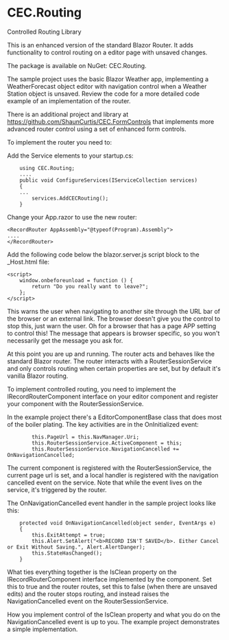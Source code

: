 ﻿# CEC.Routing
Controlled Routing Library

This is an enhanced version of the standard Blazor Router.  It adds functionality to control routing on a editor page with unsaved changes.

The package is available on NuGet: CEC.Routing.

The sample project uses the basic Blazor Weather app, implementing a WeatherForecast object editor with navigation control when a Weather Station object is unsaved.  Review the code for a more detailed code example of an implementation of the router.

There is an additional project and library at https://github.com/ShaunCurtis/CEC.FormControls that implements more advanced router control using a set of enhanced form controls.

To implement the router you need to:

Add the Service elements to your startup.cs:


        using CEC.Routing;
        ....
        public void ConfigureServices(IServiceCollection services)
        {
        ...
            services.AddCECRouting();
        }

Change your App.razor to use the new router:

    <RecordRouter AppAssembly="@typeof(Program).Assembly">
    ....
    </RecordRouter>

Add the following code below the blazor.server.js script block to the _Host.html file:

    <script>
        window.onbeforeunload = function () {
            return "Do you really want to leave?";
        };
    </script>

This warns the user when navigating to another site through the URL bar of the browser or an external link. The browser doesn't give you the control to stop this, just warn the user.  Oh for a browser that has a page APP setting to control this!  The message that appears is browser specific, so you won't necessarily get the message you ask for.

At this point you are up and running.  The router acts and behaves like the standard Blazor router.  The router interacts with a RouterSessionService and only controls routing when certain properties are set, but by default it's vanilla Blazor routing.

To implement controlled routing, you need to implement the IRecordRouterComponent interface on your editor component and register your component with the RouterSessionService.

In the example project there's a EditorComponentBase class that does most of the boiler plating.  The key activities are in the OnInitialized event:

            this.PageUrl = this.NavManager.Uri;
            this.RouterSessionService.ActiveComponent = this;
            this.RouterSessionService.NavigationCancelled += OnNavigationCancelled;

The current component is registered with the RouterSessionService, the current page url  is set, and a local handler is registered with the navigation cancelled event on the service. Note that while the event lives on the service, it's triggered by the router.

The OnNavigationCancelled event handler in the sample project looks like this:

        protected void OnNavigationCancelled(object sender, EventArgs e)
        {
            this.ExitAttempt = true;
            this.Alert.SetAlert("<b>RECORD ISN'T SAVED</b>. Either Cancel or Exit Without Saving.", Alert.AlertDanger);
            this.StateHasChanged();
        }

What ties everything together is the IsClean property on the IRecordRouterComponent interface implemented by the component.  Set this to true and the router routes, set this to false (when there are unsaved edits) and the router stops routing, and instead raises the NavigationCancelled event on the RouterSessionService.

How you implement control of the IsClean property and what you do on the NavigationCancelled event is up to you.  The example project demonstrates a simple implementation.


